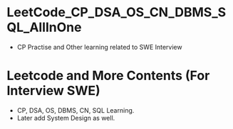 # LeetCode_CP_DSA_OS_CN_DBMS_SQL_AllInOne
* CP Practise and Other learning related to SWE Interview

# Leetcode and More Contents (For Interview SWE)
* CP, DSA, OS, DBMS, CN, SQL Learning.
* Later add System Design as well.

